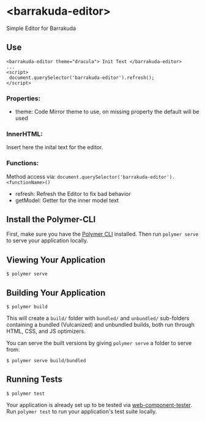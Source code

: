 # \<barrakuda-editor\>

Simple Editor for Barrakuda

## Use
```
<barrakuda-editor theme="dracula"> Init Text </barrakuda-editor>
...
<script>
 document.querySelector('barrakuda-editor').refresh();
</script>
```

### Properties:

* theme: Code Mirror theme to use, on missing property the default will be used


### InnerHTML:

Insert here the inital text for the editor.

### Functions:

Method access via: `document.querySelector('barrakuda-editor').<functionName>()`

* refresh: Refresh the Editor to fix bad behavior
* getModel: Getter for the inner model text

## Install the Polymer-CLI

First, make sure you have the [Polymer CLI](https://www.npmjs.com/package/polymer-cli) installed. Then run `polymer serve` to serve your application locally.

## Viewing Your Application

```
$ polymer serve
```

## Building Your Application

```
$ polymer build
```

This will create a `build/` folder with `bundled/` and `unbundled/` sub-folders
containing a bundled (Vulcanized) and unbundled builds, both run through HTML,
CSS, and JS optimizers.

You can serve the built versions by giving `polymer serve` a folder to serve
from:

```
$ polymer serve build/bundled
```

## Running Tests

```
$ polymer test
```

Your application is already set up to be tested via [web-component-tester](https://github.com/Polymer/web-component-tester). Run `polymer test` to run your application's test suite locally.

